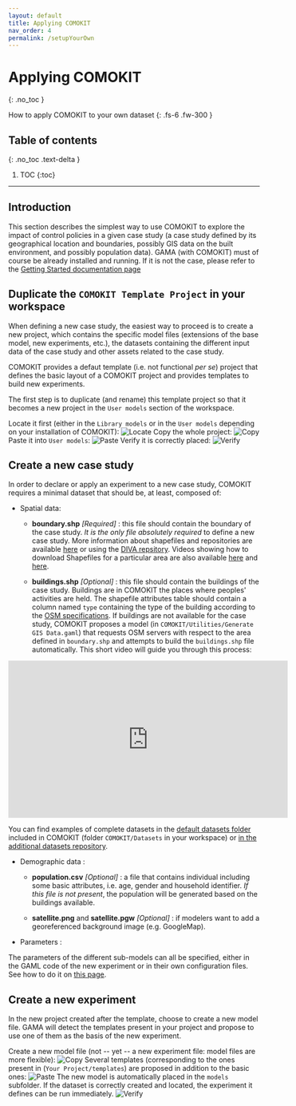 ```yaml
---
layout: default
title: Applying COMOKIT
nav_order: 4
permalink: /setupYourOwn
---
```


# Applying COMOKIT
{: .no_toc }


How to apply COMOKIT to your own dataset
{: .fs-6 .fw-300 }

## Table of contents
{: .no_toc .text-delta }

1. TOC
{:toc}

---

## Introduction

This section describes the simplest way to use COMOKIT to explore the impact of control policies in a given case study (a case study defined by its geographical location and boundaries, possibly GIS data on the built environment, and possibly population data). 
GAMA (with COMOKIT) must of course be already installed and running. If it is not the case, please refer to the [Getting Started documentation page](gettingStarted)

## Duplicate the `COMOKIT Template Project` in your workspace

When defining a new case study, the easiest way to proceed is to create a new project, which contains the specific model files (extensions of the base model, new experiments, etc.), the datasets containing the different input data of the case study and other assets related to the case study.

COMOKIT provides a defaut template (i.e. not functional _per se_) project that defines the basic layout of a COMOKIT project and provides templates to build new experiments. 

The first step is to duplicate (and rename) this template project so that it becomes a new project in the `User models` section of the workspace. 

Locate it first (either in the `Library models` or in the `User models` depending on your installation of COMOKIT):
![Locate](assets/images/Template1.png)
Copy the whole project:
![Copy](assets/images/Template2.png)
Paste it into `User models`:
![Paste](assets/images/Template3.png)
Verify it is correctly placed: 
![Verify](assets/images/Template4.png)

## Create a new case study

In order to declare or apply an experiment to a new case study, COMOKIT requires a minimal dataset that should be, at least, composed of:

- Spatial data:

  - **boundary.shp** *[Required]*  : this file should contain the boundary of the case study. _It is the only file absolutely required_ to define a new case study. More information about shapefiles and repositories are available [here](https://wiki.openstreetmap.org/wiki/Shapefiles) or using the [DIVA repsitory](https://www.diva-gis.org/datadown). Videos showing how to download Shapefiles for a particular area are also available [here](https://www.youtube.com/watch?v=JN_65VXdgmA) and [here](https://www.youtube.com/watch?v=18cj3VKg9gM). 
  
  - **buildings.shp** *[Optional]* : this file should contain the buildings of the case study. Buildings are in COMOKIT the places where peoples' activities are held. The shapefile attributes table should contain a column named `type` containing the type of the building according to the [OSM specifications](https://wiki.openstreetmap.org/wiki/Map_Features#Building). If buildings are not available for the case study, COMOKIT proposes a model (in `COMOKIT/Utilities/Generate GIS Data.gaml`) that requests OSM servers with respect to the area defined in `boundary.shp` and attempts to build the `buildings.shp` file automatically. This short video will guide you through this process: 

<iframe width="560" height="315" src="https://www.youtube.com/embed/sQI63mgtYi4" frameborder="0" allow="accelerometer; autoplay; encrypted-media; gyroscope; picture-in-picture" allowfullscreen></iframe>

You can find examples of complete datasets in the [default datasets folder](https://github.com/COMOKIT/COMOKIT-Model/tree/master/COMOKIT/Datasets) included in COMOKIT (folder `COMOKIT/Datasets` in your workspace) or [in the additional datasets repository](https://github.com/COMOKIT/COMOKIT-Model/tree/master/COMOKIT/Datasets). 

- Demographic data : 

  - **population.csv** *[Optional]* : a file that contains individual including some basic attributes, i.e. age, gender and household identifier. _If this file is not present_, the population will be generated based on the buildings available.
  
  - **satellite.png** and **satellite.pgw** *[Optional]* : if modelers want to add a georeferenced background image (e.g. GoogleMap).

- Parameters :

The parameters of the different sub-models can all be specified, either in the GAML code of the new experiment or in their own configuration files. See how to do it on [this page](parameterize).

## Create a new experiment

In the new project created after the template, choose to create a new model file. GAMA will detect the templates present in your project and propose to use one of them as the basis of the new experiment. 

Create a new model file (not -- yet -- a new experiment file: model files are more flexible):
![Copy](assets/images/Template5.png)
Several templates (corresponding to the ones present in (`Your Project/templates`) are proposed in addition to the basic ones:
![Paste](assets/images/Template6.png)
The new model is automatically placed in the `models` subfolder. If the dataset is correctly created and located, the experiment it defines can be run immediately.
![Verify](assets/images/Template7.png)
